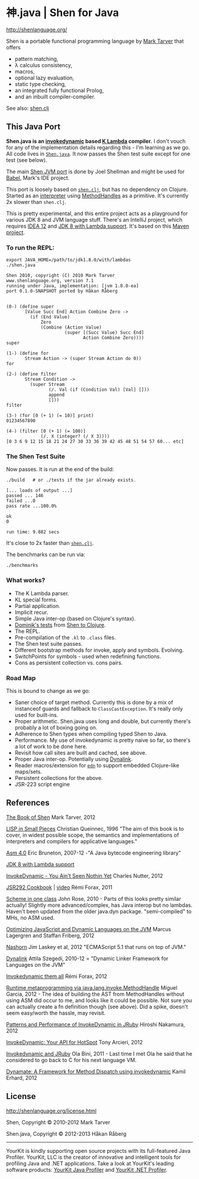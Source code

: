 # 神.java | Shen for Java

http://shenlanguage.org/

Shen is a portable functional programming language by [Mark Tarver](http://www.lambdassociates.org/) that offers

* pattern matching,
* λ calculus consistency,
* macros,
* optional lazy evaluation,
* static type checking,
* an integrated fully functional Prolog,
* and an inbuilt compiler-compiler.

See also: [shen.clj](https://github.com/hraberg/shen.clj)


## This Java Port

**Shen.java is an [invokedynamic](http://www.slideshare.net/CharlesNutter/jax-2012-invoke-dynamic-keynote) based [K Lambda](http://www.shenlanguage.org/documentation/shendoc.htm) compiler.** I don't vouch for any of the implementation details regarding this - I'm learning as we go. All code lives in [`Shen.java`](https://github.com/hraberg/Shen.java/blob/master/src/shen/Shen.java). It now passes the Shen test suite except for one test (see below).

The main [Shen JVM port](https://www.assembla.com/code/shen-on-java/git/nodes) is done by Joel Shellman and might be used for [Babel](http://www.shenlanguage.org/babel/babel.htm), Mark's IDE project.

This port is loosely based on [`shen.clj`](https://github.com/hraberg/shen.clj), but has no dependency on Clojure.
Started as an [interpreter](https://github.com/hraberg/Shen.java/blob/2359095c59435597e5761c72dbe9f0246fad0864/src/shen/Shen.java) using [MethodHandles](http://docs.oracle.com/javase/7/docs/api/java/lang/invoke/MethodHandle.html) as a primitive. It's currently 2x slower than `shen.clj`.

This is pretty experimental, and this entire project acts as a playground for various JDK 8 and JVM language stuff. There's an IntelliJ project, which requires [IDEA 12](http://www.jetbrains.com/idea/download/index.html) and [JDK 8 with Lambda support](http://jdk8.java.net/lambda/). It's based on this [Maven project](https://github.com/hraberg/Shen.java/blob/master/pom.xml).


### To run the REPL:

    export JAVA_HOME=/path/to/jdk1.8.0/with/lambdas
    ./shen.java

    Shen 2010, copyright (C) 2010 Mark Tarver
    www.shenlanguage.org, version 7.1
    running under Java, implementation: [jvm 1.8.0-ea]
    port 0.1.0-SNAPSHOT ported by Håkan Råberg


    (0-) (define super
           [Value Succ End] Action Combine Zero ->
             (if (End Value)
                 Zero
                 (Combine (Action Value)
                          (super [(Succ Value) Succ End]
                                 Action Combine Zero))))
    super

    (1-) (define for
           Stream Action -> (super Stream Action do 0))
    for

    (2-) (define filter
           Stream Condition ->
             (super Stream
                    (/. Val (if (Condition Val) [Val] []))
                    append
                    []))
    filter

    (3-) (for [0 (+ 1) (= 10)] print)
    01234567890

    (4-) (filter [0 (+ 1) (= 100)]
                 (/. X (integer? (/ X 3))))
    [0 3 6 9 12 15 18 21 24 27 30 33 36 39 42 45 48 51 54 57 60... etc]


### The Shen Test Suite

Now passes. It is run at the end of the build:

    ./build   # or ./tests if the jar already exists.

    [... loads of output ...]
    passed ... 146
    failed ...0
    pass rate ...100.0%

    ok
    0

    run time: 9.882 secs


It's close to 2x faster than [`shen.clj`](https://github.com/hraberg/shen.clj).


The benchmarks can be run via:

    ./benchmarks


### What works?

* The K Lambda parser.
* KL special forms.
* Partial application.
* Implicit recur.
* Simple Java inter-op (based on Clojure's syntax).
* [Dominik's tests](https://github.com/hraberg/Shen.java/blob/master/test/shen/PrimitivesTest.java) from [Shen to Clojure](http://code.google.com/p/shen-to-clojure/).
* The REPL.
* Pre-compilation of the `.kl` to `.class` files.
* The Shen test suite passes.
* Different bootstrap methods for invoke, apply and symbols. Evolving.
* SwitchPoints for symbols - used when redefining functions.
* Cons as persistent collection vs. cons pairs.


### Road Map

This is bound to change as we go:

* Saner choice of target method. Currently this is done by a mix of instanceof guards and fallback to `ClassCastException`. It's really only used for built-ins.
* Proper arithmetic. Shen.java uses long and double, but currently there's probably a lot of boxing going on.
* Adherence to Shen types when compiling typed Shen to Java.
* Performance. My use of invokedynamic is pretty naive so far, so there's a lot of work to be done here.
* Revisit how call sites are built and cached, see above.
* Proper Java inter-op. Potentially using [Dynalink](https://github.com/szegedi/dynalink).
* Reader macros/extension for [`edn`](https://github.com/edn-format/edn) to support embedded Clojure-like maps/sets.
* Persistent collections for the above.
* JSR-223 script engine


## References

[The Book of Shen](http://www.shenlanguage.org/tbos.html) Mark Tarver, 2012

[LISP in Small Pieces](http://pagesperso-systeme.lip6.fr/Christian.Queinnec/WWW/LiSP.html) Christian Queinnec, 1996 "The aim of this book is to cover, in widest possible scope, the semantics and implementations of interpreters and compilers for applicative languages."

[Asm 4.0](http://asm.ow2.org/index.html) Eric Bruneton, 2007-12 -"A Java bytecode engineering library"

[JDK 8 with Lambda support](http://jdk8.java.net/lambda/)

[InvokeDynamic - You Ain't Seen Nothin Yet](http://www.slideshare.net/CharlesNutter/jax-2012-invoke-dynamic-keynote) Charles Nutter, 2012

[JSR292 Cookbook](http://code.google.com/p/jsr292-cookbook/) | [video](http://medianetwork.oracle.com/video/player/1113248965001) Rémi Forax, 2011

[Scheme in one class](https://blogs.oracle.com/jrose/entry/scheme_in_one_class) John Rose, 2010 - Parts of this looks pretty similar actually! Slightly more advanced/complex, has Java interop but no lambdas. Haven't been updated from the older java.dyn package. "semi-compiled" to MHs, no ASM used.

[Optimizing JavaScript and Dynamic Languages on the JVM](http://www.oracle.com/javaone/lad-en/program/schedule/sessions/con5390-enok-1885659.pdf) Marcus Lagergren and Staffan Friberg, 2012

[Nashorn](https://blogs.oracle.com/nashorn/entry/open_for_business) Jim Laskey et al, 2012 "ECMAScript 5.1 that runs on top of JVM."

[Dynalink](https://github.com/szegedi/dynalink) Attila Szegedi, 2010-12 = "Dynamic Linker Framework for Languages on the JVM"

[Invokedynamic them all](https://speakerdeck.com/forax/invokedynamic-them-all) Rémi Forax, 2012

[Runtime metaprogramming via java.lang.invoke.MethodHandle](http://lampwww.epfl.ch/~magarcia/ScalaCompilerCornerReloaded/2012Q2/RuntimeMP.pdf) Miguel Garcia, 2012 - The idea of building the AST from MethodHandles without using ASM did occur to me, and looks like it could be possible. Not sure you can actually create a fn definition though (see above). Did a spike, doesn't seem easy/worth the hassle, may revisit.

[Patterns and Performance of InvokeDynamic in JRuby](http://bit.ly/jjug-indy-jruby-en) Hiroshi Nakamura, 2012

[InvokeDynamic: Your API for HotSpot](http://www.slideshare.net/boundaryinc/invoke-dynamic-your-api-to-hotspot) Tony Arcieri, 2012

[Invokedynamic and JRuby](http://vimeo.com/27207224) Ola Bini, 2011 - Last time I met Ola he said that he considered to go back to C for his next language VM.

[Dynamate: A Framework for Method Dispatch using invokedynamic](http://www.ec-spride.tu-darmstadt.de/media/ec_spride/secure_software_engineering/theses_1/kamil_erhard_master_thesis.pdf) Kamil Erhard, 2012


## License

http://shenlanguage.org/license.html

Shen, Copyright © 2010-2012 Mark Tarver

Shen.java, Copyright © 2012-2013 Håkan Råberg

---
YourKit is kindly supporting open source projects with its full-featured Java Profiler.
YourKit, LLC is the creator of innovative and intelligent tools for profiling
Java and .NET applications. Take a look at YourKit's leading software products:
<a href="http://www.yourkit.com/java/profiler/index.jsp">YourKit Java Profiler</a> and
<a href="http://www.yourkit.com/.net/profiler/index.jsp">YourKit .NET Profiler</a>.
